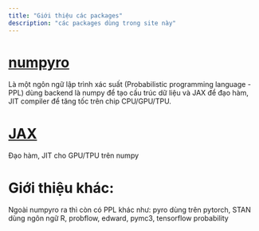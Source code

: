 ```yaml
---
title: "Giới thiệu các packages"
description: "các packages dùng trong site này"
---
```


# [numpyro](https://github.com/pyro-ppl/numpyro)

Là một ngôn ngữ lập trình xác suất (Probabilistic programming language - PPL) dùng backend là numpy để tạo cấu trúc dữ liệu và JAX để đạo hàm, JIT compiler để tăng tốc trên chip CPU/GPU/TPU.

# [JAX](https://jax.readthedocs.io)

Đạo hàm, JIT cho GPU/TPU trên numpy

# Giới thiệu khác:
Ngoài numpyro ra thì còn có PPL khác như: pyro dùng trên pytorch, STAN dùng ngôn ngữ R, probflow, edward, pymc3, tensorflow probability

